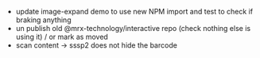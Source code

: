 * update image-expand demo to use new NPM import and test to check if braking anything
* un publish old @mrx-technology/interactive repo (check nothing else is using it) / or mark as moved
* scan content -> sssp2 does not hide the barcode